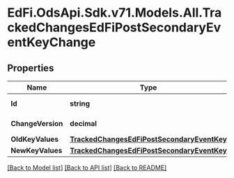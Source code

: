 # EdFi.OdsApi.Sdk.v71.Models.All.TrackedChangesEdFiPostSecondaryEventKeyChange

## Properties

Name | Type | Description | Notes
------------ | ------------- | ------------- | -------------
**Id** | **string** | Resource identifier | [optional] 
**ChangeVersion** | **decimal** | Change version | [optional] 
**OldKeyValues** | [**TrackedChangesEdFiPostSecondaryEventKey**](TrackedChangesEdFiPostSecondaryEventKey.md) |  | [optional] 
**NewKeyValues** | [**TrackedChangesEdFiPostSecondaryEventKey**](TrackedChangesEdFiPostSecondaryEventKey.md) |  | [optional] 

[[Back to Model list]](../../README.md#documentation-for-models) [[Back to API list]](../../README.md#documentation-for-api-endpoints) [[Back to README]](../../README.md)

